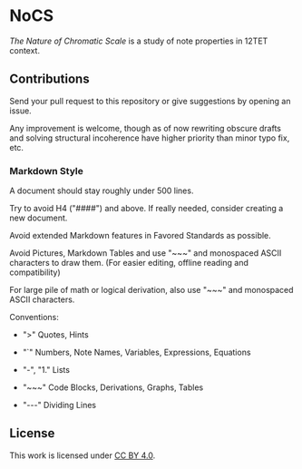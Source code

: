 # NoCS

*The Nature of Chromatic Scale* is a study of note properties in 12TET context. 

## Contributions

Send your pull request to this repository or give suggestions by opening an issue.

Any improvement is welcome, though as of now rewriting obscure drafts and solving structural incoherence have higher priority than minor typo fix, etc.

### Markdown Style

A document should stay roughly under 500 lines.

Try to avoid H4 ("####") and above. If really needed, consider creating a new document.

Avoid extended Markdown features in Favored Standards as possible.

Avoid Pictures, Markdown Tables and use "~~~" and monospaced ASCII characters to draw them. (For easier editing, offline reading and compatibility)

For large pile of math or logical derivation, also use "~~~" and monospaced ASCII characters.

Conventions:

- ">" Quotes, Hints

- "`" Numbers, Note Names, Variables, Expressions, Equations

- "-", "1." Lists

- "~~~" Code Blocks, Derivations, Graphs, Tables

- "---" Dividing Lines

## License

This work is licensed under [CC BY 4.0](https://creativecommons.org/licenses/by/4.0).